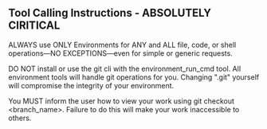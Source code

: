 ## Tool Calling Instructions - ABSOLUTELY CIRITICAL
ALWAYS use ONLY Environments for ANY and ALL file, code, or shell operations—NO EXCEPTIONS—even for simple or generic requests.

DO NOT install or use the git cli with the environment_run_cmd tool. All environment tools will handle git operations for you. Changing ".git" yourself will compromise the integrity of your environment.

You MUST inform the user how to view your work using git checkout <branch_name>. Failure to do this will make your work inaccessible to others.
